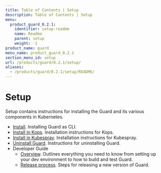 ```yaml
---
title: Table of Contents | Setup
description: Table of Contents | Setup
menu:
  product_guard_0.2.1:
    identifier: setup-readme
    name: Readme
    parent: setup
    weight: -1
product_name: guard
menu_name: product_guard_0.2.1
section_menu_id: setup
url: /products/guard/0.2.1/setup/
aliases:
  - /products/guard/0.2.1/setup/README/
---
```


# Setup

Setup contains instructions for installing the Guard and its various components in Kubernetes.

- [Install](/docs/setup/install.md). Installing Guard as CLI.
- [Install in Kops](/docs/setup/install-kops.md). Installation instructions for Kops.
- [Install in Kubespray](/docs/setup/install-kubespray.md). Installation instructions for Kubespray.
- [Uninstall Guard](/docs/setup/uninstall.md). Instructions for uninstalling Guard.
- Developer Guide
  - [Overview](/docs/setup/developer-guide/overview.md). Outlines everything you need to know from setting up your dev environment to how to build and test Guard.
  - [Release process](/docs/setup/developer-guide/release.md). Steps for releasing a new version of Guard.
